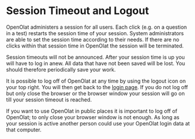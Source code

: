 # Session Timeout and Logout

OpenOlat administers a session for all users. Each click (e.g. on a question
in a test) restarts the session time of your session. System administrators
are able to set the session time according to their needs. If there are no
clicks within that session time in OpenOlat the session will be terminated.

Session timeouts will not be announced. After your session time is up you will
have to log in anew. All data that have not been saved will be lost. You
should therefore periodically save your work.

It is possible to log off of OpenOlat at any time by using the logout icon on
your top right. You will then get back to the [login page](../login_registration/Login_Page.md).
If you do not log off but only close the browser or the browser window your
session will go on till your session timeout is reached.

If you want to use OpenOlat in public places it is important to log off of
OpenOlat; to only close your browser window is not enough. As long as your
session is active another person could use your OpenOlat login data at that
computer.